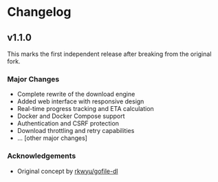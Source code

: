 # Changelog

## v1.1.0

This marks the first independent release after breaking from the original fork.

### Major Changes
- Complete rewrite of the download engine
- Added web interface with responsive design
- Real-time progress tracking and ETA calculation
- Docker and Docker Compose support
- Authentication and CSRF protection
- Download throttling and retry capabilities
- ... [other major changes]

### Acknowledgements
- Original concept by [rkwyu/gofile-dl](https://github.com/rkwyu/gofile-dl)
